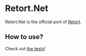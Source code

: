 # Retort.Net
Retort.Net is the official port of [Retort](https://github.com/kaioru/retort).

## How to use?
Check out [the tests](https://github.com/Kaioru/Retort.Net/tree/master/test/Retort.Core.Tests)!
